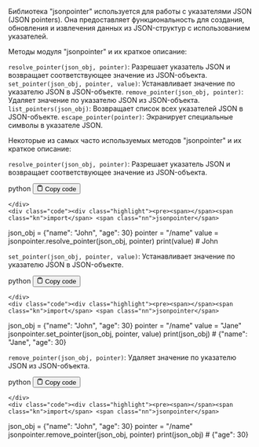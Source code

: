 <p>Библиотека "jsonpointer" используется для работы с указателями JSON (JSON pointers).
Она предоставляет функциональность для создания, обновления и извлечения данных из JSON-структур с использованием указателей.</p>
<p>Методы модуля "jsonpointer" и их краткое описание:</p>
<p><code>resolve_pointer(json_obj, pointer)</code>: Разрешает указатель JSON и возвращает соответствующее значение из JSON-объекта.
<code>set_pointer(json_obj, pointer, value)</code>: Устанавливает значение по указателю JSON в JSON-объекте.
<code>remove_pointer(json_obj, pointer)</code>: Удаляет значение по указателю JSON из JSON-объекта.
<code>list_pointers(json_obj)</code>: Возвращает список всех указателей JSON в JSON-объекте.
<code>escape_pointer(pointer)</code>: Экранирует специальные символы в указателе JSON.</p>
<p>Некоторые из самых часто используемых методов "jsonpointer" и их краткое описание:</p>
<p><code>resolve_pointer(json_obj, pointer)</code>: Разрешает указатель JSON и возвращает соответствующее значение из JSON-объекта.</p>
<div class="code-element">
    <div class="lang-line">
        <text>python</text>
        <button class="copy-button"
        onclick="copyCode(this)">
    <svg stroke="currentColor"
         fill="none"
         stroke-width="2"
         viewBox="0 0 24 24"
         stroke-linecap="round"
         stroke-linejoin="round"
         class="h-4 w-4"
         height="1em"
         width="1em"
         xmlns="http://www.w3.org/2000/svg">
        <path d="M16 4h2a2 2 0 0 1 2 2v14a2 2 0 0 1-2 2H6a2 2 0 0 1-2-2V6a2 2 0 0 1 2-2h2"></path>
        <rect x="8" y="2" width="8" height="4" rx="1" ry="1"></rect>
    </svg>
    <text>Copy code</text>
</button>

    </div>
    <div class="code"><div class="highlight"><pre><span></span><span class="kn">import</span> <span class="nn">jsonpointer</span>

<span class="n">json_obj</span> <span class="o">=</span> <span class="p">{</span><span class="s2">&quot;name&quot;</span><span class="p">:</span> <span class="s2">&quot;John&quot;</span><span class="p">,</span> <span class="s2">&quot;age&quot;</span><span class="p">:</span> <span class="mi">30</span><span class="p">}</span>
<span class="n">pointer</span> <span class="o">=</span> <span class="s2">&quot;/name&quot;</span>
<span class="n">value</span> <span class="o">=</span> <span class="n">jsonpointer</span><span class="o">.</span><span class="n">resolve_pointer</span><span class="p">(</span><span class="n">json_obj</span><span class="p">,</span> <span class="n">pointer</span><span class="p">)</span>
<span class="nb">print</span><span class="p">(</span><span class="n">value</span><span class="p">)</span>  <span class="c1"># John</span>
</pre></div></div>
</div>

<p><code>set_pointer(json_obj, pointer, value)</code>: Устанавливает значение по указателю JSON в JSON-объекте.</p>
<div class="code-element">
    <div class="lang-line">
        <text>python</text>
        <button class="copy-button"
        onclick="copyCode(this)">
    <svg stroke="currentColor"
         fill="none"
         stroke-width="2"
         viewBox="0 0 24 24"
         stroke-linecap="round"
         stroke-linejoin="round"
         class="h-4 w-4"
         height="1em"
         width="1em"
         xmlns="http://www.w3.org/2000/svg">
        <path d="M16 4h2a2 2 0 0 1 2 2v14a2 2 0 0 1-2 2H6a2 2 0 0 1-2-2V6a2 2 0 0 1 2-2h2"></path>
        <rect x="8" y="2" width="8" height="4" rx="1" ry="1"></rect>
    </svg>
    <text>Copy code</text>
</button>

    </div>
    <div class="code"><div class="highlight"><pre><span></span><span class="kn">import</span> <span class="nn">jsonpointer</span>

<span class="n">json_obj</span> <span class="o">=</span> <span class="p">{</span><span class="s2">&quot;name&quot;</span><span class="p">:</span> <span class="s2">&quot;John&quot;</span><span class="p">,</span> <span class="s2">&quot;age&quot;</span><span class="p">:</span> <span class="mi">30</span><span class="p">}</span>
<span class="n">pointer</span> <span class="o">=</span> <span class="s2">&quot;/name&quot;</span>
<span class="n">value</span> <span class="o">=</span> <span class="s2">&quot;Jane&quot;</span>
<span class="n">jsonpointer</span><span class="o">.</span><span class="n">set_pointer</span><span class="p">(</span><span class="n">json_obj</span><span class="p">,</span> <span class="n">pointer</span><span class="p">,</span> <span class="n">value</span><span class="p">)</span>
<span class="nb">print</span><span class="p">(</span><span class="n">json_obj</span><span class="p">)</span>  <span class="c1"># {&quot;name&quot;: &quot;Jane&quot;, &quot;age&quot;: 30}</span>
</pre></div></div>
</div>

<p><code>remove_pointer(json_obj, pointer)</code>: Удаляет значение по указателю JSON из JSON-объекта.</p>
<div class="code-element">
    <div class="lang-line">
        <text>python</text>
        <button class="copy-button"
        onclick="copyCode(this)">
    <svg stroke="currentColor"
         fill="none"
         stroke-width="2"
         viewBox="0 0 24 24"
         stroke-linecap="round"
         stroke-linejoin="round"
         class="h-4 w-4"
         height="1em"
         width="1em"
         xmlns="http://www.w3.org/2000/svg">
        <path d="M16 4h2a2 2 0 0 1 2 2v14a2 2 0 0 1-2 2H6a2 2 0 0 1-2-2V6a2 2 0 0 1 2-2h2"></path>
        <rect x="8" y="2" width="8" height="4" rx="1" ry="1"></rect>
    </svg>
    <text>Copy code</text>
</button>

    </div>
    <div class="code"><div class="highlight"><pre><span></span><span class="kn">import</span> <span class="nn">jsonpointer</span>

<span class="n">json_obj</span> <span class="o">=</span> <span class="p">{</span><span class="s2">&quot;name&quot;</span><span class="p">:</span> <span class="s2">&quot;John&quot;</span><span class="p">,</span> <span class="s2">&quot;age&quot;</span><span class="p">:</span> <span class="mi">30</span><span class="p">}</span>
<span class="n">pointer</span> <span class="o">=</span> <span class="s2">&quot;/name&quot;</span>
<span class="n">jsonpointer</span><span class="o">.</span><span class="n">remove_pointer</span><span class="p">(</span><span class="n">json_obj</span><span class="p">,</span> <span class="n">pointer</span><span class="p">)</span>
<span class="nb">print</span><span class="p">(</span><span class="n">json_obj</span><span class="p">)</span>  <span class="c1"># {&quot;age&quot;: 30}</span>
</pre></div></div>
</div>